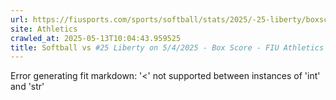 ```yaml
---
url: https://fiusports.com/sports/softball/stats/2025/-25-liberty/boxscore/12831
site: Athletics
crawled_at: 2025-05-13T10:04:43.959525
title: Softball vs #25 Liberty on 5/4/2025 - Box Score - FIU Athletics
---
```


Error generating fit markdown: '<' not supported between instances of 'int' and 'str'